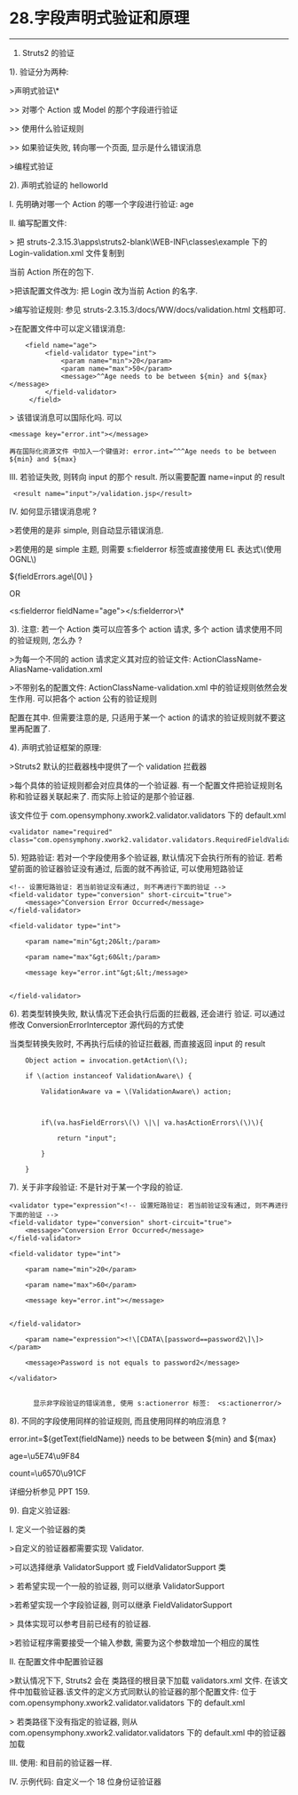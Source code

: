 # 28.字段声明式验证和原理

---

1. Struts2 的验证

1\). 验证分为两种:

&gt;声明式验证\\*

&gt;&gt; 对哪个 Action 或 Model 的那个字段进行验证

&gt;&gt; 使用什么验证规则

&gt;&gt; 如果验证失败, 转向哪一个页面, 显示是什么错误消息

&gt;编程式验证

2\). 声明式验证的 helloworld

I.  先明确对哪一个 Action 的哪一个字段进行验证: age

II. 编写配置文件:

&gt; 把 struts-2.3.15.3\apps\struts2-blank\WEB-INF\classes\example 下的 Login-validation.xml 文件复制到

当前 Action 所在的包下.

&gt;把该配置文件改为: 把  Login 改为当前 Action 的名字.

&gt;编写验证规则: 参见 struts-2.3.15.3/docs/WW/docs/validation.html 文档即可.

&gt;在配置文件中可以定义错误消息:

```
    <field name="age">
         <field-validator type="int">
             <param name="min">20</param>
             <param name="max">50</param>
             <message>^^Age needs to be between ${min} and ${max}</message>
         </field-validator>
     </field>
```

&gt; 该错误消息可以国际化吗. 可以

```
<message key="error.int"></message>
```

    再在国际化资源文件 中加入一个键值对: error.int=^^^Age needs to be between ${min} and ${max}

III. 若验证失败, 则转向 input 的那个 result. 所以需要配置 name=input 的 result

```
 <result name="input">/validation.jsp</result>
```

IV. 如何显示错误消息呢 ?

&gt;若使用的是非 simple, 则自动显示错误消息.

&gt;若使用的是 simple 主题, 则需要 s:fielderror 标签或直接使用 EL 表达式\\(使用 OGNL\\)

${fieldErrors.age\\[0\\] }

OR

&lt;s:fielderror fieldName="age"&gt;&lt;/s:fielderror&gt;\\*

3\). 注意: 若一个 Action 类可以应答多个 action 请求, 多个 action 请求使用不同的验证规则, 怎么办 ?

&gt;为每一个不同的 action 请求定义其对应的验证文件: ActionClassName-AliasName-validation.xml

&gt;不带别名的配置文件: ActionClassName-validation.xml 中的验证规则依然会发生作用. 可以把各个 action 公有的验证规则

配置在其中. 但需要注意的是, 只适用于某一个 action 的请求的验证规则就不要这里再配置了.

4\). 声明式验证框架的原理:

&gt;Struts2 默认的拦截器栈中提供了一个 validation 拦截器

&gt;每个具体的验证规则都会对应具体的一个验证器. 有一个配置文件把验证规则名称和验证器关联起来了. 而实际上验证的是那个验证器.

该文件位于 com.opensymphony.xwork2.validator.validators 下的 default.xml

```
<validator name="required" class="com.opensymphony.xwork2.validator.validators.RequiredFieldValidator"/>
```

5\). 短路验证: 若对一个字段使用多个验证器, 默认情况下会执行所有的验证. 若希望前面的验证器验证没有通过, 后面的就不再验证, 可以使用短路验证

```
<!-- 设置短路验证: 若当前验证没有通过, 则不再进行下面的验证 -->
<field-validator type="conversion" short-circuit="true">
    <message>^Conversion Error Occurred</message>
</field-validator>

<field-validator type="int">

    <param name="min"&gt;20&lt;/param>

    <param name="max"&gt;60&lt;/param>

    <message key="error.int"&gt;&lt;/message>


</field-validator>
```

6\). 若类型转换失败, 默认情况下还会执行后面的拦截器, 还会进行 验证. 可以通过修改 ConversionErrorInterceptor 源代码的方式使

当类型转换失败时, 不再执行后续的验证拦截器, 而直接返回 input 的 result

```
    Object action = invocation.getAction\(\);

    if \(action instanceof ValidationAware\) {

        ValidationAware va = \(ValidationAware\) action;



        if\(va.hasFieldErrors\(\) \|\| va.hasActionErrors\(\)\){

            return "input";

        }

    }
```

7\). 关于非字段验证: 不是针对于某一个字段的验证.

```
<validator type="expression"<!-- 设置短路验证: 若当前验证没有通过, 则不再进行下面的验证 -->
<field-validator type="conversion" short-circuit="true">
    <message>^Conversion Error Occurred</message>
</field-validator>

<field-validator type="int">

    <param name="min">20</param>

    <param name="max">60</param>

    <message key="error.int"></message>


</field-validator>

    <param name="expression"><!\[CDATA\[password==password2\]\]></param>

    <message>Password is not equals to password2</message>

</validator>


      显示非字段验证的错误消息, 使用 s:actionerror 标签:  <s:actionerror/>
```

8\). 不同的字段使用同样的验证规则, 而且使用同样的响应消息 ?

error.int=${getText\(fieldName\)} needs to be between ${min} and ${max}

age=\u5E74\u9F84

count=\u6570\u91CF

详细分析参见  PPT 159.

9\). 自定义验证器:

I.   定义一个验证器的类

&gt;自定义的验证器都需要实现 Validator.

&gt;可以选择继承 ValidatorSupport 或 FieldValidatorSupport 类

&gt; 若希望实现一个一般的验证器, 则可以继承 ValidatorSupport

&gt;若希望实现一个字段验证器, 则可以继承 FieldValidatorSupport

&gt; 具体实现可以参考目前已经有的验证器.

&gt;若验证程序需要接受一个输入参数, 需要为这个参数增加一个相应的属性

II.  在配置文件中配置验证器

&gt;默认情况下下, Struts2 会在 类路径的根目录下加载 validators.xml 文件. 在该文件中加载验证器.该文件的定义方式同默认的验证器的那个配置文件: 位于 com.opensymphony.xwork2.validator.validators 下的 default.xml

&gt; 若类路径下没有指定的验证器, 则从 com.opensymphony.xwork2.validator.validators 下的 default.xml 中的验证器加载

III. 使用: 和目前的验证器一样.

IV. 示例代码: 自定义一个 18 位身份证验证器

